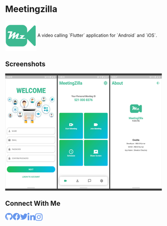 # Meetingzilla
<img width="100px" src="/assets/images/icon.png" align="center" alt="MeetingZilla" />
A video calling `Flutter` application for `Android` and `iOS`.

## Screenshots
<img width="800px" src="/screenshots/screenshot.png" align="center" alt="Screenshot" />


## Connect With Me
[<img align="left" alt="nixrajput | GitHub" width="24px" src="/screenshots/icons/github-brands.svg" />][website]
[<img align="left" alt="nixrajput | Facebook" width="24px" src="/screenshots/icons/facebook-brands.svg" />][facebook]
[<img align="left" alt="nixrajput | Twitter" width="24px" src="/screenshots/icons/twitter-brands.svg" />][twitter]
[<img align="left" alt="nixrajput | LinkedIn" width="24px" src="/screenshots/icons/linkedin-in-brands.svg" />][linkedin]
[<img align="left" alt="nixrajput | Instagram" width="24px" src="/screenshots/icons/instagram-brands.svg" />][instagram]


[github]: https://github.com/nixrajput
[website]: https://github.com/nixrajput
[facebook]: https://facebook.com/nixrajput07
[twitter]: https://facebook.com/nixrajput07
[instagram]: https://instagram.com/nixrajput
[linkedin]: https://linkedin.com/in/nixrajput